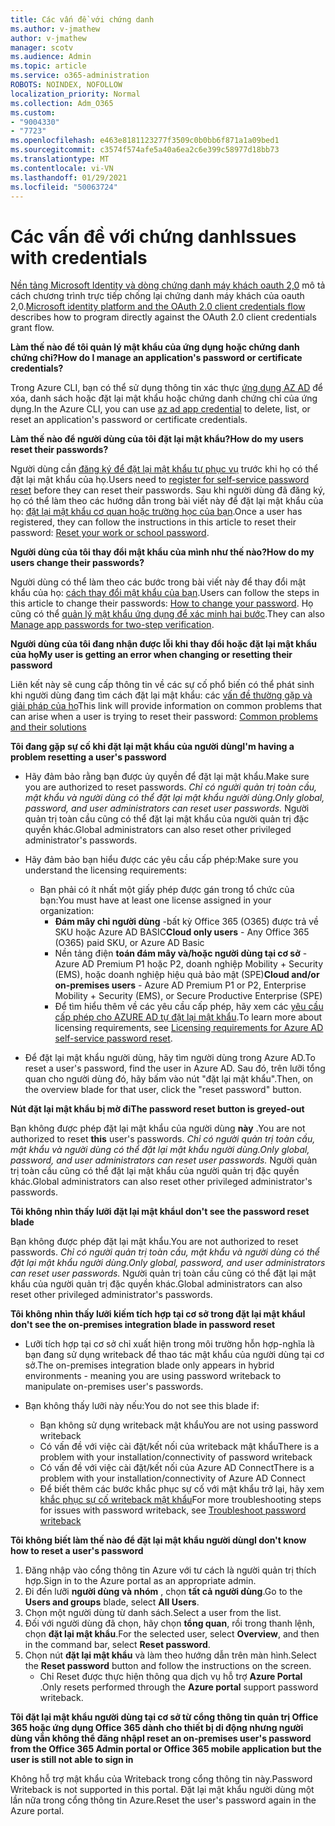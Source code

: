 ```yaml
---
title: Các vấn đề với chứng danh
ms.author: v-jmathew
author: v-jmathew
manager: scotv
ms.audience: Admin
ms.topic: article
ms.service: o365-administration
ROBOTS: NOINDEX, NOFOLLOW
localization_priority: Normal
ms.collection: Adm_O365
ms.custom:
- "9004330"
- "7723"
ms.openlocfilehash: e463e8181123277f3509c0b0bb6f871a1a09bed1
ms.sourcegitcommit: c3574f574afe5a40a6ea2c6e399c58977d18bb73
ms.translationtype: MT
ms.contentlocale: vi-VN
ms.lasthandoff: 01/29/2021
ms.locfileid: "50063724"
---
```

# <a name="issues-with-credentials"></a><span data-ttu-id="97496-102">Các vấn đề với chứng danh</span><span class="sxs-lookup"><span data-stu-id="97496-102">Issues with credentials</span></span>

<span data-ttu-id="97496-103">[Nền tảng Microsoft Identity và dòng chứng danh máy khách oauth 2,0](https://docs.microsoft.com/azure/active-directory/develop/v2-oauth2-client-creds-grant-flow) mô tả cách chương trình trực tiếp chống lại chứng danh máy khách của oauth 2,0.</span><span class="sxs-lookup"><span data-stu-id="97496-103">[Microsoft identity platform and the OAuth 2.0 client credentials flow](https://docs.microsoft.com/azure/active-directory/develop/v2-oauth2-client-creds-grant-flow) describes how to program directly against the OAuth 2.0 client credentials grant flow.</span></span>

<span data-ttu-id="97496-104">**Làm thế nào để tôi quản lý mật khẩu của ứng dụng hoặc chứng danh chứng chỉ?**</span><span class="sxs-lookup"><span data-stu-id="97496-104">**How do I manage an application's password or certificate credentials?**</span></span>

<span data-ttu-id="97496-105">Trong Azure CLI, bạn có thể sử dụng thông tin xác thực [ứng dụng AZ AD](https://docs.microsoft.com/cli/azure/ad/app/credential) để xóa, danh sách hoặc đặt lại mật khẩu hoặc chứng danh chứng chỉ của ứng dụng.</span><span class="sxs-lookup"><span data-stu-id="97496-105">In the Azure CLI, you can use [az ad app credential](https://docs.microsoft.com/cli/azure/ad/app/credential) to delete, list, or reset an application's password or certificate credentials.</span></span>

<span data-ttu-id="97496-106">**Làm thế nào để người dùng của tôi đặt lại mật khẩu?**</span><span class="sxs-lookup"><span data-stu-id="97496-106">**How do my users reset their passwords?**</span></span>

<span data-ttu-id="97496-107">Người dùng cần [đăng ký để đặt lại mật khẩu tự phục vụ](https://docs.microsoft.com/azure/active-directory/user-help/active-directory-passwords-reset-register) trước khi họ có thể đặt lại mật khẩu của họ.</span><span class="sxs-lookup"><span data-stu-id="97496-107">Users need to [register for self-service password reset](https://docs.microsoft.com/azure/active-directory/user-help/active-directory-passwords-reset-register) before they can reset their passwords.</span></span> <span data-ttu-id="97496-108">Sau khi người dùng đã đăng ký, họ có thể làm theo các hướng dẫn trong bài viết này để đặt lại mật khẩu của họ: [đặt lại mật khẩu cơ quan hoặc trường học của bạn](https://docs.microsoft.com/azure/active-directory/user-help/user-help-reset-password#how-to-reset-or-unlock-your-password-for-a-work-or-school-account).</span><span class="sxs-lookup"><span data-stu-id="97496-108">Once a user has registered, they can follow the instructions in this article to reset their password: [Reset your work or school password](https://docs.microsoft.com/azure/active-directory/user-help/user-help-reset-password#how-to-reset-or-unlock-your-password-for-a-work-or-school-account).</span></span>

<span data-ttu-id="97496-109">**Người dùng của tôi thay đổi mật khẩu của mình như thế nào?**</span><span class="sxs-lookup"><span data-stu-id="97496-109">**How do my users change their passwords?**</span></span>

<span data-ttu-id="97496-110">Người dùng có thể làm theo các bước trong bài viết này để thay đổi mật khẩu của họ: [cách thay đổi mật khẩu của bạn](https://docs.microsoft.com/azure/active-directory/user-help/user-help-reset-password#how-to-change-your-password).</span><span class="sxs-lookup"><span data-stu-id="97496-110">Users can follow the steps in this article to change their passwords: [How to change your password](https://docs.microsoft.com/azure/active-directory/user-help/user-help-reset-password#how-to-change-your-password).</span></span>
<span data-ttu-id="97496-111">Họ cũng có thể [quản lý mật khẩu ứng dụng để xác minh hai bước](https://docs.microsoft.com/azure/active-directory/user-help/multi-factor-authentication-end-user-app-passwords).</span><span class="sxs-lookup"><span data-stu-id="97496-111">They can also [Manage app passwords for two-step verification](https://docs.microsoft.com/azure/active-directory/user-help/multi-factor-authentication-end-user-app-passwords).</span></span>

<span data-ttu-id="97496-112">**Người dùng của tôi đang nhận được lỗi khi thay đổi hoặc đặt lại mật khẩu của họ**</span><span class="sxs-lookup"><span data-stu-id="97496-112">**My user is getting an error when changing or resetting their password**</span></span>

<span data-ttu-id="97496-113">Liên kết này sẽ cung cấp thông tin về các sự cố phổ biến có thể phát sinh khi người dùng đang tìm cách đặt lại mật khẩu: các [vấn đề thường gặp và giải pháp của họ](https://docs.microsoft.com/azure/active-directory/user-help/user-help-reset-password#common-problems-and-their-solutions)</span><span class="sxs-lookup"><span data-stu-id="97496-113">This link will provide information on common problems that can arise when a user is trying to reset their password: [Common problems and their solutions](https://docs.microsoft.com/azure/active-directory/user-help/user-help-reset-password#common-problems-and-their-solutions)</span></span>

<span data-ttu-id="97496-114">**Tôi đang gặp sự cố khi đặt lại mật khẩu của người dùng**</span><span class="sxs-lookup"><span data-stu-id="97496-114">**I'm having a problem resetting a user's password**</span></span>

- <span data-ttu-id="97496-115">Hãy đảm bảo rằng bạn được ủy quyền để đặt lại mật khẩu.</span><span class="sxs-lookup"><span data-stu-id="97496-115">Make sure you are authorized to reset passwords.</span></span> <span data-ttu-id="97496-116">*Chỉ có người quản trị toàn cầu, mật khẩu và người dùng có thể đặt lại mật khẩu người dùng.*</span><span class="sxs-lookup"><span data-stu-id="97496-116">*Only global, password, and user administrators can reset user passwords.*</span></span> <span data-ttu-id="97496-117">Người quản trị toàn cầu cũng có thể đặt lại mật khẩu của người quản trị đặc quyền khác.</span><span class="sxs-lookup"><span data-stu-id="97496-117">Global administrators can also reset other privileged administrator's passwords.</span></span>

- <span data-ttu-id="97496-118">Hãy đảm bảo bạn hiểu được các yêu cầu cấp phép:</span><span class="sxs-lookup"><span data-stu-id="97496-118">Make sure you understand the licensing requirements:</span></span>

  - <span data-ttu-id="97496-119">Bạn phải có ít nhất một giấy phép được gán trong tổ chức của bạn:</span><span class="sxs-lookup"><span data-stu-id="97496-119">You must have at least one license assigned in your organization:</span></span>
    - <span data-ttu-id="97496-120">**Đám mây chỉ người dùng** -bất kỳ Office 365 (O365) được trả về SKU hoặc Azure AD BASIC</span><span class="sxs-lookup"><span data-stu-id="97496-120">**Cloud only users** - Any Office 365 (O365) paid SKU, or Azure AD Basic</span></span>
    - <span data-ttu-id="97496-121">Nền tảng điện **toán đám mây và/hoặc người dùng tại cơ sở** -Azure AD Premium P1 hoặc P2, doanh nghiệp Mobility + Security (EMS), hoặc doanh nghiệp hiệu quả bảo mật (SPE)</span><span class="sxs-lookup"><span data-stu-id="97496-121">**Cloud and/or on-premises users** - Azure AD Premium P1 or P2, Enterprise Mobility + Security (EMS), or Secure Productive Enterprise (SPE)</span></span>
    - <span data-ttu-id="97496-122">Để tìm hiểu thêm về các yêu cầu cấp phép, hãy xem các [yêu cầu cấp phép cho AZURE AD tự đặt lại mật khẩu](https://docs.microsoft.com/azure/active-directory/active-directory-passwords-licensing).</span><span class="sxs-lookup"><span data-stu-id="97496-122">To learn more about licensing requirements, see [Licensing requirements for Azure AD self-service password reset](https://docs.microsoft.com/azure/active-directory/active-directory-passwords-licensing).</span></span>
- <span data-ttu-id="97496-123">Để đặt lại mật khẩu người dùng, hãy tìm người dùng trong Azure AD.</span><span class="sxs-lookup"><span data-stu-id="97496-123">To reset a user's password, find the user in Azure AD.</span></span> <span data-ttu-id="97496-124">Sau đó, trên lưỡi tổng quan cho người dùng đó, hãy bấm vào nút "đặt lại mật khẩu".</span><span class="sxs-lookup"><span data-stu-id="97496-124">Then, on the overview blade for that user, click the "reset password" button.</span></span>

<span data-ttu-id="97496-125">**Nút đặt lại mật khẩu bị mờ đi**</span><span class="sxs-lookup"><span data-stu-id="97496-125">**The password reset button is greyed-out**</span></span>

<span data-ttu-id="97496-126">Bạn không được phép đặt lại mật khẩu của người dùng **này** .</span><span class="sxs-lookup"><span data-stu-id="97496-126">You are not authorized to reset **this** user's passwords.</span></span> <span data-ttu-id="97496-127">*Chỉ có người quản trị toàn cầu, mật khẩu và người dùng có thể đặt lại mật khẩu người dùng.*</span><span class="sxs-lookup"><span data-stu-id="97496-127">*Only global, password, and user administrators can reset user passwords.*</span></span> <span data-ttu-id="97496-128">Người quản trị toàn cầu cũng có thể đặt lại mật khẩu của người quản trị đặc quyền khác.</span><span class="sxs-lookup"><span data-stu-id="97496-128">Global administrators can also reset other privileged administrator's passwords.</span></span>

<span data-ttu-id="97496-129">**Tôi không nhìn thấy lưỡi đặt lại mật khẩu**</span><span class="sxs-lookup"><span data-stu-id="97496-129">**I don't see the password reset blade**</span></span>

<span data-ttu-id="97496-130">Bạn không được phép đặt lại mật khẩu.</span><span class="sxs-lookup"><span data-stu-id="97496-130">You are not authorized to reset passwords.</span></span> <span data-ttu-id="97496-131">*Chỉ có người quản trị toàn cầu, mật khẩu và người dùng có thể đặt lại mật khẩu người dùng.*</span><span class="sxs-lookup"><span data-stu-id="97496-131">*Only global, password, and user administrators can reset user passwords.*</span></span> <span data-ttu-id="97496-132">Người quản trị toàn cầu cũng có thể đặt lại mật khẩu của người quản trị đặc quyền khác.</span><span class="sxs-lookup"><span data-stu-id="97496-132">Global administrators can also reset other privileged administrator's passwords.</span></span>

<span data-ttu-id="97496-133">**Tôi không nhìn thấy lưỡi kiếm tích hợp tại cơ sở trong đặt lại mật khẩu**</span><span class="sxs-lookup"><span data-stu-id="97496-133">**I don't see the on-premises integration blade in password reset**</span></span>

- <span data-ttu-id="97496-134">Lưỡi tích hợp tại cơ sở chỉ xuất hiện trong môi trường hỗn hợp-nghĩa là bạn đang sử dụng writeback để thao tác mật khẩu của người dùng tại cơ sở.</span><span class="sxs-lookup"><span data-stu-id="97496-134">The on-premises integration blade only appears in hybrid environments - meaning you are using password writeback to manipulate on-premises user's passwords.</span></span>

- <span data-ttu-id="97496-135">Bạn không thấy lưỡi này nếu:</span><span class="sxs-lookup"><span data-stu-id="97496-135">You do not see this blade if:</span></span>

  - <span data-ttu-id="97496-136">Bạn không sử dụng writeback mật khẩu</span><span class="sxs-lookup"><span data-stu-id="97496-136">You are not using password writeback</span></span>
  - <span data-ttu-id="97496-137">Có vấn đề với việc cài đặt/kết nối của writeback mật khẩu</span><span class="sxs-lookup"><span data-stu-id="97496-137">There is a problem with your installation/connectivity of password writeback</span></span>
  - <span data-ttu-id="97496-138">Có vấn đề với việc cài đặt/kết nối của Azure AD Connect</span><span class="sxs-lookup"><span data-stu-id="97496-138">There is a problem with your installation/connectivity of Azure AD Connect</span></span>
  - <span data-ttu-id="97496-139">Để biết thêm các bước khắc phục sự cố với mật khẩu trở lại, hãy xem [khắc phục sự cố writeback mật khẩu](https://docs.microsoft.com/azure/active-directory/authentication/troubleshoot-sspr-writeback)</span><span class="sxs-lookup"><span data-stu-id="97496-139">For more troubleshooting steps for issues with password writeback, see [Troubleshoot password writeback](https://docs.microsoft.com/azure/active-directory/authentication/troubleshoot-sspr-writeback)</span></span>

<span data-ttu-id="97496-140">**Tôi không biết làm thế nào để đặt lại mật khẩu người dùng**</span><span class="sxs-lookup"><span data-stu-id="97496-140">**I don't know how to reset a user's password**</span></span>

1. <span data-ttu-id="97496-141">Đăng nhập vào cổng thông tin Azure với tư cách là người quản trị thích hợp.</span><span class="sxs-lookup"><span data-stu-id="97496-141">Sign in to the Azure portal as an appropriate admin.</span></span>
2. <span data-ttu-id="97496-142">Đi đến lưỡi **người dùng và nhóm** , chọn **tất cả người dùng**.</span><span class="sxs-lookup"><span data-stu-id="97496-142">Go to the **Users and groups** blade, select **All Users**.</span></span>
3. <span data-ttu-id="97496-143">Chọn một người dùng từ danh sách.</span><span class="sxs-lookup"><span data-stu-id="97496-143">Select a user from the list.</span></span>
4. <span data-ttu-id="97496-144">Đối với người dùng đã chọn, hãy chọn **tổng quan**, rồi trong thanh lệnh, chọn **đặt lại mật khẩu**.</span><span class="sxs-lookup"><span data-stu-id="97496-144">For the selected user, select **Overview**, and then in the command bar, select **Reset password**.</span></span>
5. <span data-ttu-id="97496-145">Chọn nút **đặt lại mật khẩu** và làm theo hướng dẫn trên màn hình.</span><span class="sxs-lookup"><span data-stu-id="97496-145">Select the **Reset password** button and follow the instructions on the screen.</span></span>
    - <span data-ttu-id="97496-146">Chỉ Reset được thực hiện thông qua dịch vụ hỗ trợ **Azure Portal** .</span><span class="sxs-lookup"><span data-stu-id="97496-146">Only resets performed through the **Azure portal** support password writeback.</span></span>

<span data-ttu-id="97496-147">**Tôi đặt lại mật khẩu người dùng tại cơ sở từ cổng thông tin quản trị Office 365 hoặc ứng dụng Office 365 dành cho thiết bị di động nhưng người dùng vẫn không thể đăng nhập**</span><span class="sxs-lookup"><span data-stu-id="97496-147">**I reset an on-premises user's password from the Office 365 Admin portal or Office 365 mobile application but the user is still not able to sign in**</span></span>

<span data-ttu-id="97496-148">Không hỗ trợ mật khẩu của Writeback trong cổng thông tin này.</span><span class="sxs-lookup"><span data-stu-id="97496-148">Password Writeback is not supported in this portal.</span></span> <span data-ttu-id="97496-149">Đặt lại mật khẩu người dùng một lần nữa trong cổng thông tin Azure.</span><span class="sxs-lookup"><span data-stu-id="97496-149">Reset the user's password again in the Azure portal.</span></span>
